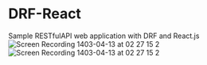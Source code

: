 # DRF-React
Sample RESTfulAPI web application with DRF and React.js
![Screen Recording 1403-04-13 at 02 27 15 2](https://github.com/mrrahbarnia/DRF-React/assets/134213053/f2594c44-fabb-4301-94ff-8d614fd896a2)
![Screen Recording 1403-04-13 at 02 27 15 2](https://github.com/mrrahbarnia/DRF-React/assets/134213053/f2594c44-fabb-4301-94ff-8d614fd896a2)
